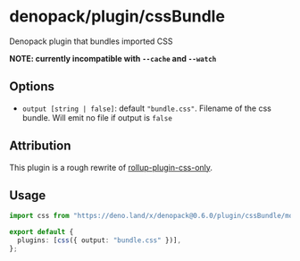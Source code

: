 # denopack/plugin/cssBundle

Denopack plugin that bundles imported CSS

**NOTE: currently incompatible with `--cache` and `--watch`**

## Options

- `output [string | false]`: default `"bundle.css"`. Filename of the css bundle. Will emit no file if output is `false`

## Attribution

This plugin is a rough rewrite of [rollup-plugin-css-only](https://github.com/thgh/rollup-plugin-css-only).

## Usage

```ts
import css from "https://deno.land/x/denopack@0.6.0/plugin/cssBundle/mod.ts";

export default {
  plugins: [css({ output: "bundle.css" })],
};
```
